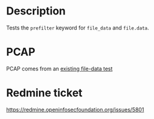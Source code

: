 Description
===========
Tests the `prefilter` keyword for `file_data` and `file.data`.

PCAP
====
PCAP comes from an [existing file-data test](https://github.com/OISF/suricata-verify/blob/master/tests/file-data-depth-inspection/file-data-depth-inpsection.pcap)

Redmine ticket
==============
https://redmine.openinfosecfoundation.org/issues/5801